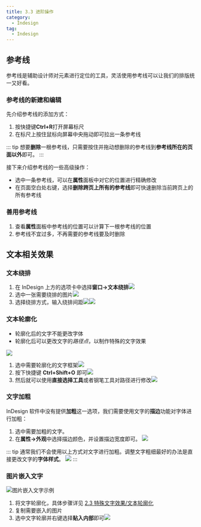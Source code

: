 ```yaml
---
title: 3.3 进阶操作
category:
  - Indesign
tag:
  - Indesign
---
```


## 参考线
参考线是辅助设计师对元素进行定位的工具，灵活使用参考线可以让我们的排版统一又好看。

### 参考线的新建和编辑
先介绍参考线的添加方式：
1. 按快捷键**Ctrl+R**打开屏幕标尺
2. 在标尺上按住鼠标向屏幕中央拖动即可拉出一条参考线

::: tip
想要**删除**一根参考线，只需要按住并拖动想删除的参考线到**参考线所在的页面以外**即可。
:::

接下来介绍参考线的一些高级操作：
- 选中一条参考线，可以在**属性**面板中对它的位置进行精确修改
- 在页面空白处右键，选择**删除跨页上所有的参考线**即可快速删除当前跨页上的所有参考线

### 善用参考线
1. 查看**属性**面板中参考线的位置可以计算下一根参考线的位置
2. 参考线不宜过多，不再需要的参考线要及时删除

## 文本相关效果

### 文本绕排
1. 在 InDesign 上方的选项卡中选择**窗口->文本绕排**![](../data/Pastedimage20230422022731.jpg)
2. 选中一张需要绕排的图片![](../data/Pastedimage20230422023043.jpg)
3. 选择绕排方式，输入绕排间距![](../data/Pastedimage20230422023254.jpg)![](../data/Pastedimage20230422023324.jpg)

### 文本轮廓化
- 轮廓化后的文字不能更改字体
- 轮廓化后可以更改文字的*路径点*，以制作特殊的文字效果

![](../data/Pastedimage20230422022221.jpg)
1. 选中需要轮廓化的文字框架![](../data/Pastedimage20230422021810.jpg)
2. 按下快捷键 **Ctrl+Shift+O** 即可![](../data/Pastedimage20230422021859.jpg)
3. 然后就可以使用**直接选择工具**或者钢笔工具对路径进行修改![](../data/Pastedimage20230422022542.jpg)

### 文字加粗
InDesign 软件中没有提供**加粗**这一选项，我们需要使用文字的**描边**功能对字体进行加粗：
1. 选中需要加粗的文字。  
2. 在**属性->外观**中选择描边颜色，并设置描边宽度即可。
![](../data/Pastedimage20230502180842.jpg)

::: tip
通常我们不会使用以上方式对文字进行加粗。调整文字粗细最好的办法是直接更改文字的**字体样式**。
![](../data/Pastedimage20230502181049.jpg)
:::

### 图片嵌入文字

![图片嵌入文字示例](../data/Pastedimage20230808134900.jpg)

1. 将文字轮廓化，具体步骤详见 [2.3 特殊文字效果/文本轮廓化](#文本轮廓化)
2. 复制需要嵌入的图片
3. 选中文字轮廓并右键选择**贴入内部**即可![](../data/Pastedimage20230808135328.jpg)
